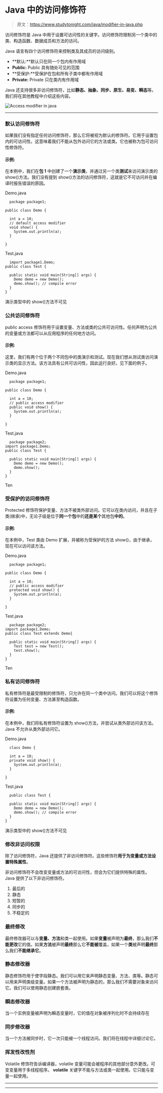 # Java 中的访问修饰符

> 原文：<https://www.studytonight.com/java/modifier-in-java.php>

访问修饰符是 Java 中用于设置可访问性的关键字。访问修饰符限制另一个类中的类、构造函数、数据成员和方法的访问。

Java 语言有四个访问修饰符来控制类及其成员的访问级别。

*   **默认:**默认只在同一个包内有作用域
*   **Public:** Public 具有随处可见的范围
*   **受保护:**受保护在包和所有子类中都有作用域
*   **Private:** Private 只在类内有作用域

Java 还支持很多非访问修饰符，比如**静态、抽象、同步、原生、易变、瞬态**等。我们将在其他教程中介绍这些内容。

![Access modifier in java](../Images/26bc0b3889ca80b20eb17aff9bf0bf77.png)

* * *

### 默认访问修饰符

如果我们没有指定任何访问修饰符，那么它将被视为默认的修饰符。它用于设置包内的可访问性。这意味着我们不能从包外访问它的方法或类。它也被称为包可访问性修饰符。

#### 示例:

在本例中，我们在**包 1** 中创建了一个**演示类**，并通过另一个类**测试**来访问演示类的 show()方法。我们没有提到 show()方法的访问修饰符，这就是它不可访问并在编译时报告错误的原因。

Demo.java

```
  package package1;

public class Demo {

  int a = 10;
  // default access modifier
  void show() {
    System.out.println(a);
  }

} 

```

Test.java

```
  import package1.Demo;
public class Test {

  public static void main(String[] args) {
    Demo demo = new Demo();
    demo.show(); // compile error
  }
} 

```

演示类型中的 show()方法不可见

### 公共访问修饰符

public access 修饰符用于设置变量、方法或类的公共可访问性。任何声明为公共的变量或方法都可以从应用程序的任何地方访问。

#### 示例:

这里，我们有两个位于两个不同包中的类演示和测试。现在我们想从测试类访问演示类的显示方法。该方法具有公共可访问性，因此运行良好。见下面的例子。

Demo.java

```
  package package1;

public class Demo {

  int a = 10;
  // public access modifier
  public void show() {
    System.out.println(a);
  }

} 

```

Test.java

```
  package package2;
import package1.Demo;
public class Test {

  public static void main(String[] args) {
    Demo demo = new Demo();
    demo.show();
  }
} 

```

Ten

### 受保护的访问修饰符

Protected 修饰符保护变量、方法不被类外部访问。它可以在类内访问，并且在子类(继承)中，无论子级是位于**同一个包**中的**还是某个**其他包**中的**。

#### 示例:

在本例中，Test 类由 Demo 扩展，并被称为受保护的方法 show()，由于继承，现在可以访问该方法。

Demo.java

```
  package package1;

public class Demo {

  int a = 10;
  // public access modifier
  protected void show() {
    System.out.println(a);
  }

} 

```

Test.java

```
  package package2;
import package1.Demo;
public class Test extends Demo{

  public static void main(String[] args) {
    Test test = new Test();
    test.show();
  }
} 

```

Ten

### 私有访问修饰符

私有修饰符是最受限制的修饰符，只允许在同一个类中访问。我们可以将这个修饰符设置为任何变量、方法甚至构造函数。

#### 示例:

在本例中，我们将私有修饰符设置为 show()方法，并尝试从类外部访问该方法。Java 不允许从类外部访问它。

Demo.java

```
  class Demo {

  int a = 10;
  private void show() {
    System.out.println(a);
  }

} 

```

Test.java

```
  public class Test {

  public static void main(String[] args) {
    Demo demo = new Demo();
    demo.show(); // compile error
  }
} 

```

演示类型中的 show()方法不可见

### 修改非访问权限

除了访问修饰符，Java 还提供了非访问修饰符。这些修饰符**用于为变量或方法设置特殊属性**。

非访问修饰符不会改变变量或方法的可访问性，但会为它们提供特殊的属性。Java 提供了以下非访问修饰符。

1.  最后的
2.  静态
3.  短暂的
4.  同步的
5.  不稳定的

### 最终修改

最终修改器可以与**变量、方法**和类一起使用。如果**变量**被声明为**最终**，那么我们**不能更改**它的值。如果**方法**被声明**最终**那么它**不能被**覆盖，如果一个**类**被声明**最终**那么我们**不能继承它**。

### 静态修改器

静态修饰符用于使字段静态。我们可以用它来声明静态变量、方法、类等。静态可以用来声明类级变量。如果一个方法被声明为静态的，那么我们不需要对象来访问它。我们可以使用静态创建嵌套类。

### 瞬态修改器

当一个实例变量被声明为瞬态变量时，它的值在对象被序列化时不会持续存在

### 同步修改器

当一个方法被同步时，它一次只能被一个线程访问。我们将在线程中详细讨论它。

### 挥发性改性剂

Volatile 修饰符告诉编译器，volatile 变量可能会被程序的其他部分意外更改。可变变量用于多线程程序。 **volatile** 关键字不能与方法或类一起使用。它只能与变量一起使用。

* * *

* * *